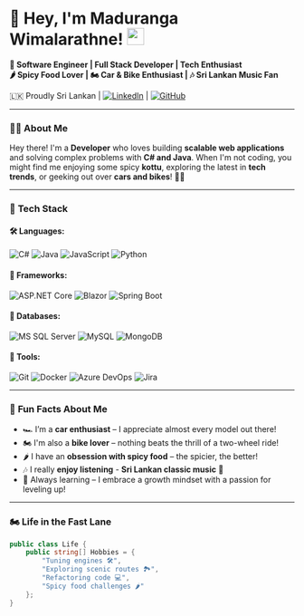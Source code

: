 #  👋 Hey, I'm Maduranga Wimalarathne! <img src="https://em-content.zobj.net/thumbs/120/twitter/348/flag-sri-lanka_1f1f1-1f1f0.png" width="30px">

**🚀 Software Engineer | Full Stack Developer | Tech Enthusiast**  
**🌶️ Spicy Food Lover | 🏍️ Car & Bike Enthusiast | 🎶 Sri Lankan Music Fan**  

🇱🇰 Proudly Sri Lankan | [![LinkedIn](https://img.shields.io/badge/LinkedIn-Connect%20Professionally-blue?style=flat&logo=linkedin)](https://linkedin.com/in/maduranga-wimalarathne) | [![GitHub](https://img.shields.io/badge/GitHub-Follow%20My%20Code-black?style=flat&logo=github)](https://github.com/MadurangaNamal)  

---

### 👨‍💻 **About Me**
Hey there! I'm a **Developer** who loves building **scalable web applications** and solving complex problems with **C# and Java**. When I'm not coding, you might find me enjoying some spicy **kottu**, exploring the latest in **tech trends**, or geeking out over **cars and bikes**! 🚗🔥

---

### 🔧 **Tech Stack**
#### 🛠️ **Languages:**
![C#](https://img.shields.io/badge/-C%23-239120?logo=c-sharp&logoColor=white) 
![Java](https://img.shields.io/badge/-Java-007396?logo=java&logoColor=white)
![JavaScript](https://img.shields.io/badge/-JavaScript-F7DF1E?logo=javascript&logoColor=black)
![Python](https://img.shields.io/badge/-Python-3776AB?logo=python&logoColor=white)

#### 🚀 **Frameworks:**
![ASP.NET Core](https://img.shields.io/badge/-ASP.NET%20Core-512BD4?logo=dotnet&logoColor=white)
![Blazor](https://img.shields.io/badge/-Blazor-512BD4?logo=blazor&logoColor=white)
![Spring Boot](https://img.shields.io/badge/-Spring%20Boot-6DB33F?logo=spring&logoColor=white)

#### 💾 **Databases:**
![MS SQL Server](https://img.shields.io/badge/-MS%20SQL%20Server-CC2927?logo=microsoft-sql-server&logoColor=white)
![MySQL](https://img.shields.io/badge/-MySQL-4479A1?logo=mysql&logoColor=white)
![MongoDB](https://img.shields.io/badge/-MongoDB-47A248?logo=mongodb&logoColor=white)

#### 🔧 **Tools:**
![Git](https://img.shields.io/badge/-Git-F05032?logo=git&logoColor=white)
![Docker](https://img.shields.io/badge/-Docker-2496ED?logo=docker&logoColor=white)
![Azure DevOps](https://img.shields.io/badge/-Azure%20DevOps-0089D6?logo=azure-devops&logoColor=white)
![Jira](https://img.shields.io/badge/-Jira-0052CC?logo=jira&logoColor=white)

---

### 🎯 **Fun Facts About Me**
- 🏎️ I’m a **car enthusiast** – I appreciate almost every model out there!  
- 🏍️ I'm also a **bike lover** – nothing beats the thrill of a two-wheel ride!  
- 🌶️ I have an **obsession with spicy food** – the spicier, the better!  
- 🎶 I really **enjoy listening** - **Sri Lankan classic music** 🎵  
- 📖 Always learning – I embrace a growth mindset with a passion for leveling up!  

---

### 🏍 **Life in the Fast Lane**
```csharp
public class Life {
    public string[] Hobbies = {
        "Tuning engines 🛠️",
        "Exploring scenic routes 🏞️",
        "Refactoring code 💻",
        "Spicy food challenges 🌶️"
    };
}
